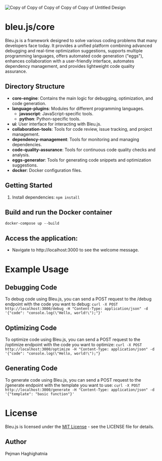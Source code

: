 ![Copy of Copy of Copy of Copy of Copy of Untitled Design](https://github.com/HelloblueAI/Bleu.js/assets/81389644/f8af8623-d7fe-4a17-bac9-1bcfc05fd67f)

# bleu.js/core


Bleu.js is a framework designed to solve various coding problems that many developers face today. It provides a unified platform combining advanced debugging and real-time optimization suggestions, supports multiple programming languages, offers automated code generation ("eggs"), enhances collaboration with a user-friendly interface, automates dependency management, and provides lightweight code quality assurance.

## Directory Structure

- **core-engine**: Contains the main logic for debugging, optimization, and code generation.
- **language-plugins**: Modules for different programming languages.
  - **javascript**: JavaScript-specific tools.
  - **python**: Python-specific tools.
- **ui**: User interface for interacting with Bleu.js.
- **collaboration-tools**: Tools for code review, issue tracking, and project management.
- **dependency-management**: Tools for monitoring and managing dependencies.
- **code-quality-assurance**: Tools for continuous code quality checks and analysis.
- **eggs-generator**: Tools for generating code snippets and optimization suggestions.
- **docker**: Docker configuration files.

## Getting Started

1. Install dependencies:
   `npm install`
## Build and run the Docker container
`docker-compose up --build`

## Access the application:
* Navigate to http://localhost:3000 to see the welcome message.

# Example Usage
## Debugging Code
To debug code using Bleu.js, you can send a POST request to the /debug endpoint with the code you want to debug:
`curl -X POST http://localhost:3000/debug -H "Content-Type: application/json" -d '{"code": "console.log(\"Hello, world!\");"}'`

## Optimizing Code
To optimize code using Bleu.js, you can send a POST request to the /optimize endpoint with the code you want to optimize:
`curl -X POST http://localhost:3000/optimize -H "Content-Type: application/json" -d '{"code": "console.log(\"Hello, world!\");"}`

## Generating Code
To generate code using Bleu.js, you can send a POST request to the /generate endpoint with the template you want to use:
`curl -X POST http://localhost:3000/generate -H "Content-Type: application/json" -d '{"template": "basic function"}'`


# License
Bleu.js is licensed under the [MIT License](https://opensource.org/license/MIT) - see the LICENSE file for details.

## Author
Pejman Haghighatnia
